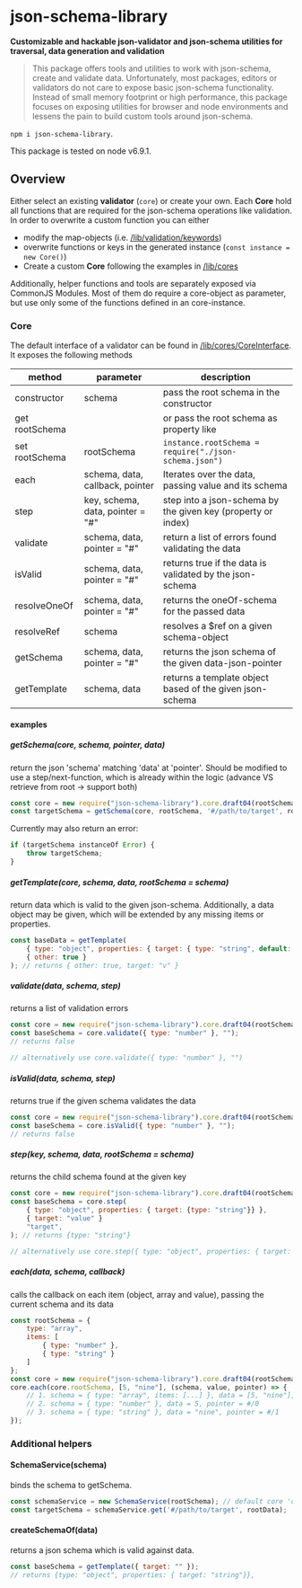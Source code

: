 # json-schema-library

**Customizable and hackable json-validator and json-schema utilities for traversal, data generation and validation**

> This package offers tools and utilities to work with json-schema, create and validate data. Unfortunately, most
> packages, editors or validators do not care to expose basic json-schema functionality. Instead of small memory
> footprint or high performance, this package focuses on exposing utilities for browser and node environments and
> lessens the pain to build custom tools around json-schema.

`npm i json-schema-library`.

This package is tested on node v6.9.1.


## Overview

Either select an existing __validator__ (`core`) or create your own. Each __Core__ hold all functions that are required
for the json-schema operations like validation. In order to overwrite a custom function you can either

- modify the map-objects (i.e. [/lib/validation/keywords](./lib/validation/keywords))
- overwrite functions or keys in the generated instance (`const instance = new Core()`)
- Create a custom __Core__ following the examples in [/lib/cores](./lib/cores)

Additionally, helper functions and tools are separately exposed via CommonJS Modules. Most of them do require a
core-object as parameter, but use only some of the functions defined in an core-instance.


### Core

The default interface of a validator can be found in [/lib/cores/CoreInterface](./lib/cores/CoreInterface). It exposes
the following methods

| method            | parameter                         | description
| ----------------- | --------------------------------- | -------------------------------------------------------------
| constructor       | schema                            | pass the root schema in the constructor
| get rootSchema    |                                   | or pass the root schema as property like
| set rootSchema    | rootSchema                        | `instance.rootSchema = require("./json-schema.json")`
| each              | schema, data, callback, pointer   | Iterates over the data, passing value and its schema
| step              | key, schema, data, pointer = "#"  | step into a json-schema by the given key (property or index)
| validate          | schema, data, pointer = "#"       | return a list of errors found validating the data
| isValid           | schema, data, pointer = "#"       | returns true if the data is validated by the json-schema
| resolveOneOf      | schema, data, pointer = "#"       | returns the oneOf-schema for the passed data
| resolveRef        | schema                            | resolves a $ref on a given schema-object
| getSchema         | schema, data, pointer = "#"       | returns the json schema of the given data-json-pointer
| getTemplate       | schema, data                      | returns a template object based of the given json-schema


#### examples

##### getSchema(core, schema, pointer, data)

return the json 'schema' matching 'data' at 'pointer'. Should be modified to use a step/next-function, which is already
within the logic (advance VS retrieve from root -> support both)

```js
const core = new require("json-schema-library").core.draft04(rootSchema),
const targetSchema = getSchema(core, rootSchema, '#/path/to/target', rootData);
```

Currently may also return an error:

```js
if (targetSchema instanceOf Error) {
    throw targetSchema;
}
```

##### getTemplate(core, schema, data, rootSchema = schema)

return data which is valid to the given json-schema. Additionally, a data object may be given, which will be
extended by any missing items or properties.

```js
const baseData = getTemplate(
    { type: "object", properties: { target: { type: "string", default: "v" } } },
    { other: true }
); // returns { other: true, target: "v" }
```

##### validate(data, schema, step)

returns a list of validation errors

```js
const core = new require("json-schema-library").core.draft04(rootSchema),
const baseSchema = core.validate({ type: "number" }, "");
// returns false

// alternatively use core.validate({ type: "number" }, "")
```

##### isValid(data, schema, step)

returns true if the given schema validates the data 

```js
const core = new require("json-schema-library").core.draft04(rootSchema),
const baseSchema = core.isValid({ type: "number" }, "");
// returns false
```

##### step(key, schema, data, rootSchema = schema)

returns the child schema found at the given key

```js
const core = new require("json-schema-library").core.draft04(rootSchema),
const baseSchema = core.step(
    { type: "object", properties: { target: {type: "string"}} },
    { target: "value" }
    "target", 
); // returns {type: "string"}

// alternatively use core.step({ type: "object", properties: { target: {type: "string"}} }, { target: "value" }, "target")
```

##### each(data, schema, callback)

calls the callback on each item (object, array and value), passing the current schema and its data

```js
const rootSchema = {
    type: "array",
    items: [
        { type: "number" },
        { type: "string" }
    ]
};
const core = new require("json-schema-library").core.draft04(rootSchema),
core.each(core.rootSchema, [5, "nine"], (schema, value, pointer) => {
    // 1. schema = { type: "array", items: [...] }, data = [5, "nine"], pointer = #
    // 2. schema = { type: "number" }, data = 5, pointer = #/0
    // 3. schema = { type: "string" }, data = "nine", pointer = #/1
});
```


### Additional helpers

#### SchemaService(schema)

binds the schema to getSchema.

```js
const schemaService = new SchemaService(rootSchema); // default core 'draft04'
const targetSchema = schemaService.get('#/path/to/target', rootData);
```

#### createSchemaOf(data)

returns a json schema which is valid against data.

```js
const baseSchema = getTemplate({ target: "" });
// returns {type: "object", properties: { target: "string"}},
```


